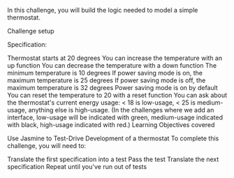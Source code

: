 In this challenge, you will build the logic needed to model a simple thermostat.

Challenge setup

Specification:

Thermostat starts at 20 degrees
You can increase the temperature with an up function
You can decrease the temperature with a down function
The minimum temperature is 10 degrees
If power saving mode is on, the maximum temperature is 25 degrees
If power saving mode is off, the maximum temperature is 32 degrees
Power saving mode is on by default
You can reset the temperature to 20 with a reset function
You can ask about the thermostat's current energy usage: < 18 is low-usage, < 25 is medium-usage, anything else is high-usage.
(In the challenges where we add an interface, low-usage will be indicated with green, medium-usage indicated with black, high-usage indicated with red.)
Learning Objectives covered

Use Jasmine to Test-Drive Development of a thermostat
To complete this challenge, you will need to:

 Translate the first specification into a test
 Pass the test
 Translate the next specification
 Repeat until you've run out of tests